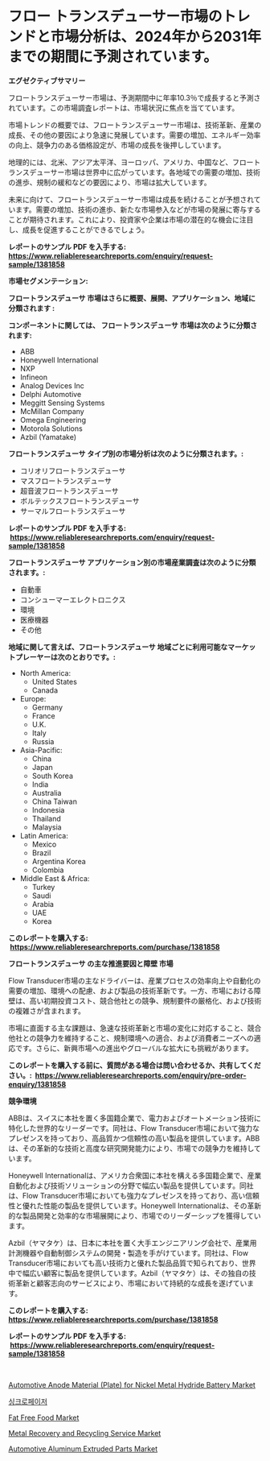 <p><h1>フロー トランスデューサー市場のトレンドと市場分析は、2024年から2031年までの期間に予測されています。</h1></p><p><strong>エグゼクティブサマリー</strong></p>
<p><p>フロートランスデューサー市場は、予測期間中に年率10.3％で成長すると予測されています。この市場調査レポートは、市場状況に焦点を当てています。</p><p>市場トレンドの概要では、フロートランスデューサー市場は、技術革新、産業の成長、その他の要因により急速に発展しています。需要の増加、エネルギー効率の向上、競争力のある価格設定が、市場の成長を後押ししています。</p><p>地理的には、北米、アジア太平洋、ヨーロッパ、アメリカ、中国など、フロートランスデューサー市場は世界中に広がっています。各地域での需要の増加、技術の進歩、規制の緩和などの要因により、市場は拡大しています。</p><p>未来に向けて、フロートランスデューサー市場は成長を続けることが予想されています。需要の増加、技術の進歩、新たな市場参入などが市場の発展に寄与することが期待されます。これにより、投資家や企業は市場の潜在的な機会に注目し、成長を促進することができるでしょう。</p></p>
<p><strong>レポートのサンプル PDF を入手する: <a href="https://www.reliableresearchreports.com/enquiry/request-sample/1381858">https://www.reliableresearchreports.com/enquiry/request-sample/1381858</a></strong></p>
<p><strong>市場セグメンテーション:</strong></p>
<p><strong> フロートランスデューサ 市場はさらに概要、展開、アプリケーション、地域に分類されます :</strong></p>
<p><strong>コンポーネントに関しては、 フロートランスデューサ 市場は次のように分類されます: &nbsp;</strong></p>
<p><ul><li>ABB</li><li>Honeywell International</li><li>NXP</li><li>Infineon</li><li>Analog Devices Inc</li><li>Delphi Automotive</li><li>Meggitt Sensing Systems</li><li>McMillan Company</li><li>Omega Engineering</li><li>Motorola Solutions</li><li>Azbil (Yamatake)</li></ul></p>
<p><strong> フロートランスデューサ タイプ別の市場分析は次のように分類されます。:</strong></p>
<p><ul><li>コリオリフロートランスデューサ</li><li>マスフロートランスデューサ</li><li>超音波フロートランスデューサ</li><li>ボルテックスフロートランスデューサ</li><li>サーマルフロートランスデューサ</li></ul></p>
<p><strong>レポートのサンプル PDF を入手する: &nbsp;<a href="https://www.reliableresearchreports.com/enquiry/request-sample/1381858">https://www.reliableresearchreports.com/enquiry/request-sample/1381858</a></strong></p>
<p><strong> フロートランスデューサ アプリケーション別の市場産業調査は次のように分類されます。:</strong></p>
<p><ul><li>自動車</li><li>コンシューマーエレクトロニクス</li><li>環境</li><li>医療機器</li><li>その他</li></ul></p>
<p><strong>地域に関して言えば、フロートランスデューサ 地域ごとに利用可能なマーケットプレーヤーは次のとおりです。:</strong></p>
<p><ul>
    <li>
        North America:
        <ul>
            <li>United States</li>
            <li>Canada</li>
        </ul>
    </li>
    <li>
        Europe:
        <ul>
            <li>Germany</li>
            <li>France</li>
            <li>U.K.</li>
            <li>Italy</li>
            <li>Russia</li>
        </ul>
    </li>
    <li>
        Asia-Pacific:
        <ul>
            <li>China</li>
            <li>Japan</li>
            <li>South Korea</li>
            <li>India</li>
            <li>Australia</li>
            <li>China Taiwan</li>
            <li>Indonesia</li>
            <li>Thailand</li>
            <li>Malaysia</li>
        </ul>
    </li>
    <li>
        Latin America:
        <ul>
            <li>Mexico</li>
            <li>Brazil</li>
            <li>Argentina Korea</li>
            <li>Colombia</li>
        </ul>
    </li>
    <li>
        Middle East & Africa:
        <ul>
            <li>Turkey</li>
            <li>Saudi</li>
            <li>Arabia</li>
            <li>UAE</li>
            <li>Korea</li>
        </ul>
    </li>
    </ul></p>
<p><strong>このレポートを購入する: &nbsp;<a href="https://www.reliableresearchreports.com/purchase/1381858">https://www.reliableresearchreports.com/purchase/1381858</a></strong></p>
<p><strong>フロートランスデューサ の主な推進要因と障壁 市場</strong></p>
<p><p>Flow Transducer市場の主なドライバーは、産業プロセスの効率向上や自動化の需要の増加、環境への配慮、および製品の技術革新です。一方、市場における障壁は、高い初期投資コスト、競合他社との競争、規制要件の厳格化、および技術の複雑さが含まれます。</p><p>市場に直面する主な課題は、急速な技術革新と市場の変化に対応すること、競合他社との競争力を維持すること、規制環境への適合、および消費者ニーズへの適応です。さらに、新興市場への進出やグローバルな拡大にも挑戦があります。</p></p>
<p><strong>このレポートを購入する前に、質問がある場合は問い合わせるか、共有してください。:&nbsp; <a href="https://www.reliableresearchreports.com/enquiry/pre-order-enquiry/1381858">https://www.reliableresearchreports.com/enquiry/pre-order-enquiry/1381858</a></strong></p>
<p><strong>競争環境</strong></p>
<p><p>ABBは、スイスに本社を置く多国籍企業で、電力およびオートメーション技術に特化した世界的なリーダーです。同社は、Flow Transducer市場において強力なプレゼンスを持っており、高品質かつ信頼性の高い製品を提供しています。ABBは、その革新的な技術と高度な研究開発能力により、市場での競争力を維持しています。</p><p>Honeywell Internationalは、アメリカ合衆国に本社を構える多国籍企業で、産業自動化および技術ソリューションの分野で幅広い製品を提供しています。同社は、Flow Transducer市場においても強力なプレゼンスを持っており、高い信頼性と優れた性能の製品を提供しています。Honeywell Internationalは、その革新的な製品開発と効率的な市場展開により、市場でのリーダーシップを獲得しています。</p><p>Azbil（ヤマタケ）は、日本に本社を置く大手エンジニアリング会社で、産業用計測機器や自動制御システムの開発・製造を手がけています。同社は、Flow Transducer市場においても高い技術力と優れた製品品質で知られており、世界中で幅広い顧客に製品を提供しています。Azbil（ヤマタケ）は、その独自の技術革新と顧客志向のサービスにより、市場において持続的な成長を遂げています。</p></p>
<p><strong>このレポートを購入する: &nbsp; <a href="https://www.reliableresearchreports.com/purchase/1381858">https://www.reliableresearchreports.com/purchase/1381858</a></strong></p>
<p><strong>レポートのサンプル PDF を入手する: &nbsp;<a href="https://www.reliableresearchreports.com/enquiry/request-sample/1381858">https://www.reliableresearchreports.com/enquiry/request-sample/1381858</a></strong><strong></strong></p>
<p>&nbsp;</p>
<p><p><a href="https://issuu.com/reportprime-2/docs/automotive-anode-material-plate-for-nickel-metal-h">Automotive Anode Material (Plate) for Nickel Metal Hydride Battery Market</a></p><p><a href="https://github.com/vs2869dizt0/Market-Research-Report-List-1/blob/main/969179881.md">싱크로페이저</a></p><p><a href="https://view.publitas.com/reportprime-1/fat-free-food-market-research-report-the-key-to-successful-business-strategy-forecasted-for-period-from-2024-2031/">Fat Free Food Market</a></p><p><a href="https://shimmer-gardenia-37a.notion.site/Metal-Recovery-and-Recycling-Service-Market-Research-Report-Forecasted-for-Period-from-2024-2031--e01a9b9ba3c245409830c1c77ee59e43">Metal Recovery and Recycling Service Market</a></p><p><a href="https://issuu.com/reportprime-2/docs/automotive-aluminum-extruded-parts-market-size-203">Automotive Aluminum Extruded Parts Market</a></p></p>